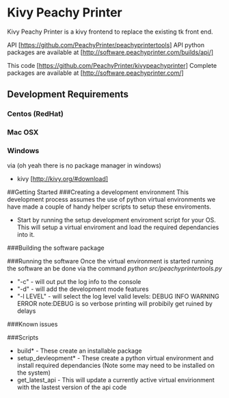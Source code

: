 # Kivy Peachy Printer
Kivy Peachy Printer is a kivy frontend to replace the existing tk front end.

API [https://github.com/PeachyPrinter/peachyprintertools]
API python packages are available at [http://software.peachyprinter.com/builds/api/]

This code [https://github.com/PeachyPrinter/kivypeachyprinter]
Complete packages are available at [http://software.peachyprinter.com/]

## Development Requirements
<!-- ### Ubuntu (Debian)
via apt
 - python-pip
 - python-virtualenv

You can prepare your enviroment using the following command:
```sh
sudo apt-get install python-pip python-virtualenv
``` -->

### Centos (RedHat)
<!-- via yum
 - python-pip
 - python-virtualenv

 You can prepare your enviroment using the following command:
```sh
sudo rpm -iUvh http://dl.fedoraproject.org/pub/epel/7/x86_64/e/epel-release-7-5.noarch.rpm
sudo yum -y update
sudo yum -y install python-pip
sudo yum -y install python-virtualenv
``` -->

### Mac OSX
<!--  - pip
 - virtualenv -->

### Windows
via (oh yeah there is no package manager in windows)
 - kivy [http://kivy.org/#download]

##Getting Started
###Creating a development environment
This development process assumes the use of python virtual environments we have made a couple of handy helper scripts to setup these enviroments.
 - Start by running the setup development enviroment script for your OS. This will setup a virtual enviroment and load the required dependancies into it.

###Building the software package

###Running the software
Once the virtual environment is started running the software an be done via the command *python src/peachyprintertools.py*
 - "-c"  - will out put the log info to the console
 - "-d"  - will add the development mode features
 - "-l LEVEL" - will select the log level valid levels: DEBUG INFO WARNING ERROR  note:DEBUG is so verbose printing will probibily get ruined by delays

###Known issues

###Scripts
 - build*  - These create an installable package
 - setup_devleopment*  - These create a python virtual environment and install required dependancies (Note some may need to be installed on the system)
 - get_latest_api  - This will update a currently active virtual envirionment with the lastest version of the api code 

